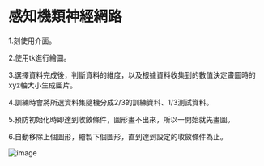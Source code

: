 # 感知機類神經網路

1.刻使用介面。

2.使用tk進行繪圖。

3.選擇資料完成後，判斷資料的維度，以及根據資料收集到的數值決定畫圖時的xyz軸大小生成圖片。

4.訓練時會將所選資料集隨機分成2/3的訓練資料、1/3測試資料。

5.預防初始化時即達到收斂條件，圖形畫不出來，所以一開始就先畫圖。

6.自動移除上個圖形，繪製下個圖形，直到達到設定的收斂條件為止。

![image](https://user-images.githubusercontent.com/45446409/235053514-a2bad322-0a76-4e5d-8a4d-76866a35423c.png)


